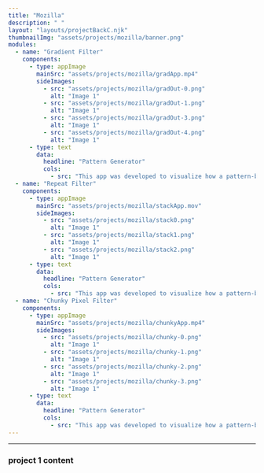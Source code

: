 ```yaml
---
title: "Mozilla"
description: " "
layout: "layouts/projectBackC.njk"
thumbnailImg: "assets/projects/mozilla/banner.png"
modules:
  - name: "Gradient Filter"
    components:
      - type: appImage
        mainSrc: "assets/projects/mozilla/gradApp.mp4"
        sideImages:
          - src: "assets/projects/mozilla/gradOut-0.png"
            alt: "Image 1"
          - src: "assets/projects/mozilla/gradOut-1.png"
            alt: "Image 1"
          - src: "assets/projects/mozilla/gradOut-3.png"
            alt: "Image 1"
          - src: "assets/projects/mozilla/gradOut-4.png"
            alt: "Image 1"
      - type: text
        data:
          headline: "Pattern Generator"
          cols:
            - src: "This app was developed to visualize how a pattern-based image treatment might look at scale."
  - name: "Repeat Filter"
    components:
      - type: appImage
        mainSrc: "assets/projects/mozilla/stackApp.mov"
        sideImages:
          - src: "assets/projects/mozilla/stack0.png"
            alt: "Image 1"
          - src: "assets/projects/mozilla/stack1.png"
            alt: "Image 1"
          - src: "assets/projects/mozilla/stack2.png"
            alt: "Image 1"
      - type: text
        data:
          headline: "Pattern Generator"
          cols:
            - src: "This app was developed to visualize how a pattern-based image treatment might look at scale."
  - name: "Chunky Pixel Filter"
    components:
      - type: appImage
        mainSrc: "assets/projects/mozilla/chunkyApp.mp4"
        sideImages:
          - src: "assets/projects/mozilla/chunky-0.png"
            alt: "Image 1"
          - src: "assets/projects/mozilla/chunky-1.png"
            alt: "Image 1"
          - src: "assets/projects/mozilla/chunky-2.png"
            alt: "Image 1"
          - src: "assets/projects/mozilla/chunky-3.png"
            alt: "Image 1"
      - type: text
        data:
          headline: "Pattern Generator"
          cols:
            - src: "This app was developed to visualize how a pattern-based image treatment might look at scale."
---
```


---

### project 1 content
